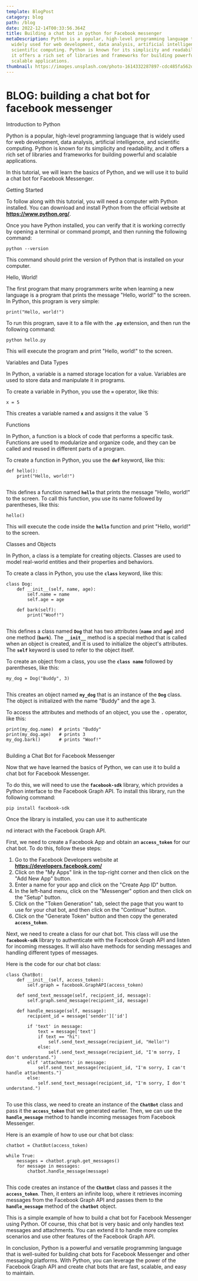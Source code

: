 ```yaml
---
template: BlogPost
catagory: blog
path: /blog
date: 2022-12-14T00:33:56.364Z
title: Building a chat bot in python for Facebook messenger
metaDescription: Python is a popular, high-level programming language that is
  widely used for web development, data analysis, artificial intelligence, and
  scientific computing. Python is known for its simplicity and readability, and
  it offers a rich set of libraries and frameworks for building powerful and
  scalable applications.
thumbnail: https://images.unsplash.com/photo-1614332287897-cdc485fa562d?ixlib=rb-4.0.3&ixid=MnwxMjA3fDB8MHxwaG90by1wYWdlfHx8fGVufDB8fHx8&auto=format&fit=crop&w=1170&q=80
---
```

<!--StartFragment-->

# BLOG: building a chat bot for facebook messenger

Introduction to Python

Python is a popular, high-level programming language that is widely used for web development, data analysis, artificial intelligence, and scientific computing. Python is known for its simplicity and readability, and it offers a rich set of libraries and frameworks for building powerful and scalable applications.

In this tutorial, we will learn the basics of Python, and we will use it to build a chat bot for Facebook Messenger.

Getting Started

To follow along with this tutorial, you will need a computer with Python installed. You can download and install Python from the official website at [](https://www.python.org/)**<https://www.python.org/>**.

Once you have Python installed, you can verify that it is working correctly by opening a terminal or command prompt, and then running the following command:

```
python --version
```

This command should print the version of Python that is installed on your computer.

Hello, World!

The first program that many programmers write when learning a new language is a program that prints the message "Hello, world!" to the screen. In Python, this program is very simple:

```
print("Hello, world!")
```

To run this program, save it to a file with the **`.py`** extension, and then run the following command:

```
python hello.py
```

This will execute the program and print "Hello, world!" to the screen.

Variables and Data Types

In Python, a variable is a named storage location for a value. Variables are used to store data and manipulate it in programs.

To create a variable in Python, you use the **`=`** operator, like this:

```
x = 5
```

This creates a variable named **`x`** and assigns it the value `5

Functions

In Python, a function is a block of code that performs a specific task. Functions are used to modularize and organize code, and they can be called and reused in different parts of a program.

To create a function in Python, you use the **`def`** keyword, like this:

```
def hello():
    print("Hello, world!")


```

This defines a function named **`hello`** that prints the message "Hello, world!" to the screen. To call this function, you use its name followed by parentheses, like this:

```
hello()
```

This will execute the code inside the **`hello`** function and print "Hello, world!" to the screen.

Classes and Objects

In Python, a class is a template for creating objects. Classes are used to model real-world entities and their properties and behaviors.

To create a class in Python, you use the **`class`** keyword, like this:

```
class Dog:
    def __init__(self, name, age):
        self.name = name
        self.age = age

    def bark(self):
        print("Woof!")


```

This defines a class named **`Dog`** that has two attributes (**`name`** and **`age`**) and one method (**`bark`**). The **`__init__`** method is a special method that is called when an object is created, and it is used to initialize the object's attributes. The **`self`** keyword is used to refer to the object itself.

To create an object from a class, you use the **`class name`** followed by parentheses, like this:

```
my_dog = Dog("Buddy", 3)


```

This creates an object named **`my_dog`** that is an instance of the **`Dog`** class. The object is initialized with the name "Buddy" and the age 3.

To access the attributes and methods of an object, you use the **`.`** operator, like this:

```
print(my_dog.name)  # prints "Buddy"
print(my_dog.age)   # prints 3
my_dog.bark()       # prints "Woof!"


```

Building a Chat Bot for Facebook Messenger

Now that we have learned the basics of Python, we can use it to build a chat bot for Facebook Messenger.

To do this, we will need to use the **`facebook-sdk`** library, which provides a Python interface to the Facebook Graph API. To install this library, run the following command:

```
pip install facebook-sdk
```

Once the library is installed, you can use it to authenticate

nd interact with the Facebook Graph API.

First, we need to create a Facebook App and obtain an **`access_token`** for our chat bot. To do this, follow these steps:

1. Go to the Facebook Developers website at [](https://developers.facebook.com/)**<https://developers.facebook.com/>**
2. Click on the "My Apps" link in the top-right corner and then click on the "Add New App" button.
3. Enter a name for your app and click on the "Create App ID" button.
4. In the left-hand menu, click on the "Messenger" option and then click on the "Setup" button.
5. Click on the "Token Generation" tab, select the page that you want to use for your chat bot, and then click on the "Continue" button.
6. Click on the "Generate Token" button and then copy the generated **`access_token`**.

Next, we need to create a class for our chat bot. This class will use the **`facebook-sdk`** library to authenticate with the Facebook Graph API and listen for incoming messages. It will also have methods for sending messages and handling different types of messages.

Here is the code for our chat bot class:

```
class ChatBot:
    def __init__(self, access_token):
        self.graph = facebook.GraphAPI(access_token)

    def send_text_message(self, recipient_id, message):
        self.graph.send_message(recipient_id, message)

    def handle_message(self, message):
        recipient_id = message['sender']['id']

        if 'text' in message:
            text = message['text']
            if text == "hi":
                self.send_text_message(recipient_id, "Hello!")
            else:
                self.send_text_message(recipient_id, "I'm sorry, I don't understand.")
        elif 'attachments' in message:
            self.send_text_message(recipient_id, "I'm sorry, I can't handle attachments.")
        else:
            self.send_text_message(recipient_id, "I'm sorry, I don't understand.")


```

To use this class, we need to create an instance of the **`ChatBot`** class and pass it the **`access_token`** that we generated earlier. Then, we can use the **`handle_message`** method to handle incoming messages from Facebook Messenger.

Here is an example of how to use our chat bot class:

```
chatbot = ChatBot(access_token)

while True:
    messages = chatbot.graph.get_messages()
    for message in messages:
        chatbot.handle_message(message)


```

This code creates an instance of the **`ChatBot`** class and passes it the **`access_token`**. Then, it enters an infinite loop, where it retrieves incoming messages from the Facebook Graph API and passes them to the **`handle_message`** method of the **`chatbot`** object.

This is a simple example of how to build a chat bot for Facebook Messenger using Python. Of course, this chat bot is very basic and only handles text messages and attachments. You can extend it to handle more complex scenarios and use other features of the Facebook Graph API.

In conclusion, Python is a powerful and versatile programming language that is well-suited for building chat bots for Facebook Messenger and other messaging platforms. With Python, you can leverage the power of the Facebook Graph API and create chat bots that are fast, scalable, and easy to maintain.

<!--EndFragment-->